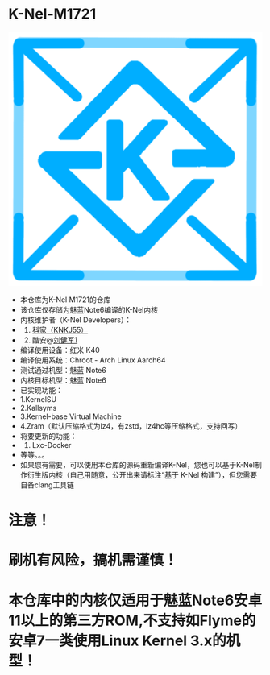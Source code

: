# K-Nel-M1721
![Alt text](/logo.png?raw=true "A Custom Kernel Base For Meizu M6 Note")
* 本仓库为K-Nel M1721的仓库
* 该仓库仅存储为魅蓝Note6编译的K-Nel内核
* 内核维护者（K-Nel Developers）：
* 1. [科家（KNKJ55）](http://kjblogs.rovn.ink/about/KeJia/)
* 2. 酷安@[刘健军1](http://www.coolapk.com/u/23303336)
* 编译使用设备：红米 K40
* 编译使用系统：Chroot - Arch Linux Aarch64
* 测试通过机型：魅蓝 Note6
* 内核目标机型：魅蓝 Note6
* 已实现功能：
* 1.KernelSU
* 2.Kallsyms
* 3.Kernel-base Virtual Machine
* 4.Zram（默认压缩格式为lz4，有zstd，lz4hc等压缩格式，支持回写）
* 将要更新的功能：
* 1. Lxc-Docker
* 等等。。。
* 如果您有需要，可以使用本仓库的源码重新编译K-Nel，您也可以基于K-Nel制作衍生版内核（自己用随意，公开出来请标注“基于 K-Nel 构建”），但您需要自备clang工具链
# 注意！
# 刷机有风险，搞机需谨慎！
# 本仓库中的内核仅适用于魅蓝Note6安卓11以上的第三方ROM,不支持如Flyme的安卓7一类使用Linux Kernel 3.x的机型！
